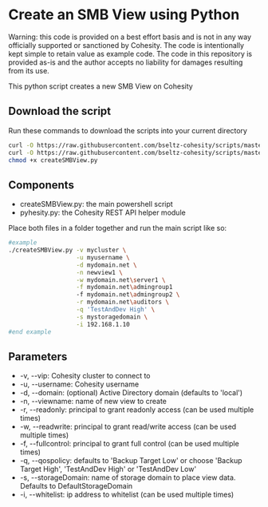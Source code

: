 # Create an SMB View using Python

Warning: this code is provided on a best effort basis and is not in any way officially supported or sanctioned by Cohesity. The code is intentionally kept simple to retain value as example code. The code in this repository is provided as-is and the author accepts no liability for damages resulting from its use.

This python script creates a new SMB View on Cohesity

## Download the script

Run these commands to download the scripts into your current directory

```bash
curl -O https://raw.githubusercontent.com/bseltz-cohesity/scripts/master/python/createSMBView/createSMBView.py
curl -O https://raw.githubusercontent.com/bseltz-cohesity/scripts/master/python/createSMBView/pyhesity.py
chmod +x createSMBView.py
```

## Components

* createSMBView.py: the main powershell script
* pyhesity.py: the Cohesity REST API helper module

Place both files in a folder together and run the main script like so:

```bash
#example
./createSMBView.py -v mycluster \
                   -u myusername \
                   -d mydomain.net \
                   -n newview1 \
                   -w mydomain.net\server1 \
                   -f mydomain.net\admingroup1
                   -f mydomain.net\admingroup2 \
                   -r mydomain.net\auditors \
                   -q 'TestAndDev High' \
                   -s mystoragedomain \
                   -i 192.168.1.10
#end example
```

## Parameters

* -v, --vip: Cohesity cluster to connect to
* -u, --username: Cohesity username
* -d, --domain: (optional) Active Directory domain (defaults to 'local')
* -n, --viewname: name of new view to create
* -r, --readonly: principal to grant readonly access (can be used multiple times)
* -w, --readwrite: principal to grant read/write access (can be used multiple times)
* -f, --fullcontrol: principal to grant full control (can be used multiple times)
* -q, --qospolicy: defaults to 'Backup Target Low' or choose 'Backup Target High', 'TestAndDev High' or 'TestAndDev Low'
* -s, --storageDomain: name of storage domain to place view data. Defaults to DefaultStorageDomain
* -i, --whitelist: ip address to whitelist (can be used multiple times)
